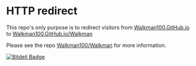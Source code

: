 # HTTP redirect

This repo's only purpose is to redirect visitors from [Walkman100.GitHub.io](http://walkman100.github.io) to [Walkman100.GitHub.io/Walkman](http://walkman100.github.io/Walkman/)

Please see the repo [Walkman100/Walkman](http://github.com/Walkman100/Walkman) for more information.


[![Bitdeli Badge](https://d2weczhvl823v0.cloudfront.net/Walkman100/walkman100.github.io/trend.png)](https://bitdeli.com/free "Bitdeli Badge")

